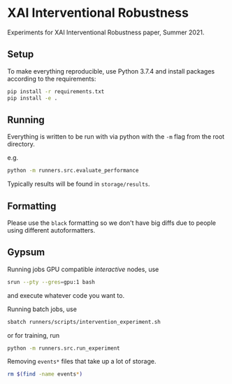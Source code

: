 # XAI Interventional Robustness

Experiments for XAI Interventional Robustness paper, Summer 2021.

## Setup

To make everything reproducible, use Python 3.7.4 and install packages according to the requirements:

```bash
pip install -r requirements.txt
pip install -e .
```

## Running

Everything is written to be run with via python with the `-m` flag from the root directory.

e.g.

```bash
python -m runners.src.evaluate_performance
```

Typically results will be found in `storage/results`.

## Formatting

Please use the `black` formatting so we don't have big diffs due to people using different autoformatters.

## Gypsum

Running jobs GPU compatible _interactive_ nodes, use
```bash
srun --pty --gres=gpu:1 bash
```
and execute whatever code you want to.

Running batch jobs, use
```bash
sbatch runners/scripts/intervention_experiment.sh
```
or for training, run
```bash
python -m runners.src.run_experiment
```

Removing `events*` files that take up a lot of storage.

```bash
rm $(find -name events*)
```